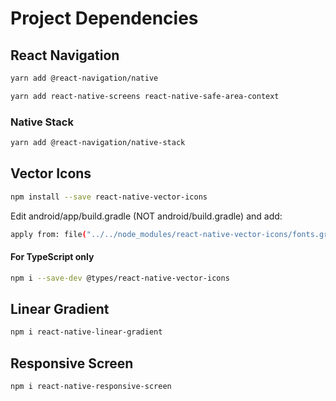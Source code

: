 # Project Dependencies

## React Navigation

```bash
yarn add @react-navigation/native
```

```bash
yarn add react-native-screens react-native-safe-area-context
```

### Native Stack

```bash
yarn add @react-navigation/native-stack
```

## Vector Icons

```bash
npm install --save react-native-vector-icons
```

Edit android/app/build.gradle (NOT android/build.gradle) and add:

```bash
apply from: file("../../node_modules/react-native-vector-icons/fonts.gradle")
```

#### For TypeScript only

```bash
npm i --save-dev @types/react-native-vector-icons
```

## Linear Gradient

```bash
npm i react-native-linear-gradient
```

## Responsive Screen

```bash
npm i react-native-responsive-screen
```

```bash

```
